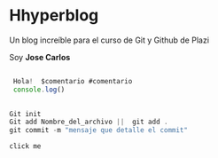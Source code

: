 # Hhyperblog
Un blog increíble  para el curso de Git y Github de Plazi


Soy **Jose Carlos**

```javascript

 Hola!  $comentario #comentario
 console.log()
 
```
```javascript
Git init
Git add Nombre_del_archivo ||  git add .
git commit -m "mensaje que detalle el commit" 
```

`click me`
